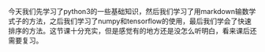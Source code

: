 今天我们先学习了python3的一些基础知识，然后我们学习了用markdown输数学式子的方法，之后我们学习了numpy和tensorflow的使用，最后我们学会了快速排序的方法。这节课十分充实，但是感觉有的地方还是没怎么听明白，看来课后还需要复习。

